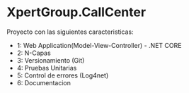 # XpertGroup.CallCenter
 
Proyecto con las siguientes caracteristicas:

  - 1: Web Application(Model-View-Controller) - .NET CORE
  - 2: N-Capas
  - 3: Versionamiento (Git)
  - 4: Pruebas Unitarias
  - 5: Control de errores (Log4net)
  - 6: Documentacion

